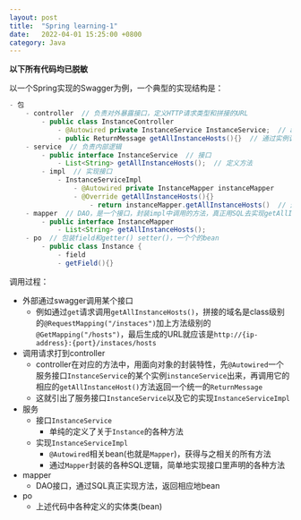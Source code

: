 ```yaml
---
layout: post
title:  "Spring learning-1"
date:   2022-04-01 15:25:00 +0800
category: Java
---
```


**以下所有代码均已脱敏**

以一个Spring实现的Swagger为例，一个典型的实现结构是：

```java
- 包
    - controller  // 负责对外暴露接口，定义HTTP请求类型和拼接的URL
        - public class InstanceController
            - @Autowired private InstanceService InstanceService;  // autowire一个service实例
            - public ReturnMessage getAllInstanceHosts(){}  // 通过实例调用对应的implement方法，将bean类型封装进Message返回
    - service  // 负责内部逻辑
        - public interface InstanceService  // 接口
            - List<String> getAllInstanceHosts();  // 定义方法
        - impl  // 实现接口
            - InstanceServiceImpl
                - @Autowired private InstanceMapper instanceMapper
                - @Override getAllInstanceHosts(){}
                    - return instanceMapper.getAllInstanceHosts()  // 这里的实例是从mapper的interface autowire
    - mapper  // DAO，是一个接口，封装impl中调用的方法，真正用SQL去实现getAllInstanceHosts(),依赖po中定义的bean（甚至返回类型就是bean）
        - public interface InstanceMapper
            - List<String> getAllInstanceHosts();
    - po  // 包装field和getter() setter()，一个个的bean
        - public class Instance {
            - field
            - getField(){}
```

调用过程：
- 外部通过swagger调用某个接口
    - 例如通过`get`请求调用`getAllInstanceHosts()`，拼接的域名是class级别的`@RequestMapping("/instaces")`加上方法级别的`@GetMapping("/hosts")`，最后生成的URL就应该是`http://{ip-address}:{port}/instaces/hosts`
- 调用请求打到controller
    - controller在对应的方法中，用面向对象的封装特性，先`@Autowired`一个服务接口`InstanceService`的某个实例`instanceService`出来，再调用它的相应的`getAllInstanceHost()`方法返回一个统一的`ReturnMessage`
    - 这就引出了服务接口`InstanceService`以及它的实现`InstanceServiceImpl`
- 服务
    - 接口`InstanceService`
        - 单纯的定义了关于`Instance`的各种方法
    - 实现`InstanceServiceImpl`
        - `@Autowired`相关bean(也就是`Mapper`)，获得与之相关的所有方法
        - 通过`Mapper`封装的各种SQL逻辑，简单地实现接口里声明的各种方法
- mapper
    - DAO接口，通过SQL真正实现方法，返回相应地bean
- po
    - 上述代码中各种定义的实体类(bean)